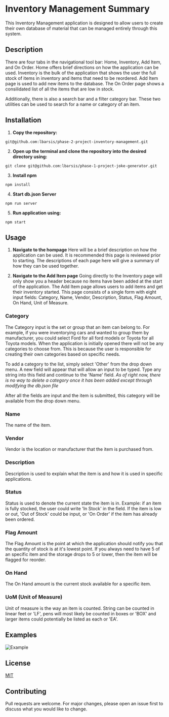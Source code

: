# Inventory Management Summary
This Inventory Management application is designed to allow users to create their own database of material that can be managed entirely through this system. 

## Description
There are four tabs in the navigational tool bar: Home, Inventory, Add Item, and On Order. Home offers brief directions on how the application can be used. Inventory is the bulk of the application that shows the user the full stock of items in inventory and items that need to be reordered. Add Item page is used to add new items to the database. The On Order page shows a consilidated list of all the items that are low in stock.

Additionally, there is also a search bar and a filter category bar. These two utilities can be used to search for a name or category of an item.

## Installation
1. **Copy the repository:** 
```
git@github.com:lbarsis/phase-2-project-inventory-management.git
```
2. **Open up the terminal and clone the repository into the desired directory using:**
```
git clone git@github.com:lbarsis/phase-1-project-joke-generator.git
```

3. **Install npm** 
```
npm install
```

4. **Start db.json Server** 
```
npm run server
```

5. **Run application using:** 
```
npm start
```

## Usage
1. **Navigate to the hompage**
Here will be a brief description on how the application can be used. It is recommended this page is reviewed prior to starting. The descriptions of each page here will give a summary of how they can be used together.

2. **Navigate to the Add Item page**
Going directly to the Inventory page will only show you a header because no items have been added at the start of the application. The Add Item page allows users to add items and get their inventory started. This page consists of a single form with eight input fields: Category, Name, Vendor, Description, Status, Flag Amount, On Hand, Unit of Measure.

### Category
The Category input is the set or group that an item can belong to. For example, if you were inventorying cars and wanted to group them by manufacturer, you could select Ford for all ford models or Toyota for all Toyota models. When the application is initially opened there will not be any categories to choose from. This is because the user is responsible for creating their own categories based on specific needs. 

To add a category to the list, simply select 'Other' from the drop down menu. A new field will appear that will allow an input to be typed. Type any string into this field and continue to the 'Name' field. *As of right now, there is no way to delete a category once it has been added except through modifying the db.json file*

After all the fields are input and the item is submitted, this category will be available from the drop down menu.

### Name
The name of the item.

### Vendor
Vendor is the location or manufacturer that the item is purchased from.

### Description
Description is used to explain what the item is and how it is used in specific applications.

### Status
Status is used to denote the current state the item is in. Example: if an item is fully stocked, the user could write 'In Stock' in the field. If the item is low or out, 'Out of Stock' could be input, or 'On Order' if the item has already been ordered. 

### Flag Amount
The Flag Amount is the point at which the application should notify you that the quantity of stock is at it's lowest point. If you always need to have 5 of an specific item and the storage drops to 5 or lower, then the item will be flagged for reorder.

### On Hand
The On Hand amount is the current stock available for a specific item.

### UoM (Unit of Measure)
Unit of measure is the way an item is counted. String can be counted in linear feet or 'LF', pens will most likely be counted in boxes or 'BOX' and larger items could potentially be listed as each or 'EA'.

## Examples
![Example](./images/video1765546443.gif)

## License
[MIT](https://choosealicense.com/licenses/mit/)

## Contributing
Pull requests are welcome. For major changes, please open an issue first to discuss what you would like to change.